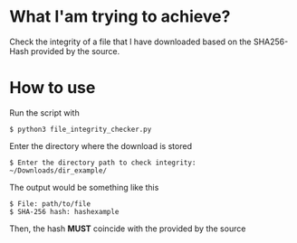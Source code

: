 # What I'am trying to achieve?

Check the integrity of a file that I have downloaded based on the SHA256-Hash provided by the source.

# How to use

Run the script with
```
$ python3 file_integrity_checker.py
```
Enter the directory where the download is stored
```
$ Enter the directory path to check integrity: ~/Downloads/dir_example/
```
The output would be something like this
```
$ File: path/to/file
$ SHA-256 hash: hashexample
```

Then, the hash **MUST** coincide with the provided by the source

